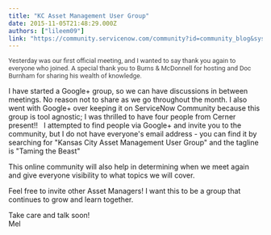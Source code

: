 ```yaml
---
title: "KC Asset Management User Group"
date: 2015-11-05T21:48:29.000Z
authors: ["lileem09"]
link: "https://community.servicenow.com/community?id=community_blog&sys_id=ad6eeeaddbd0dbc01dcaf3231f961957"
---
```

<p class="Ct" style="color: #404040; font-family: Roboto, arial, sans-serif; font-size: 13px;">Yesterday was our first official meeting, and I wanted to say thank you again to everyone who joined. A special thank you to Burns &amp; McDonnell for hosting and Doc Burnham for sharing his wealth of knowledge.</p><p></p><p>I have started a Google+ group, so we can have discussions in between meetings. No reason not to share as we go throughout the month. I also went with Google+ over keeping it on ServiceNow Community because this group is tool agnostic; I was thrilled to have four people from Cerner present!!   I attempted to find people via Google+ and invite you to the community, but I do not have everyone's email address - you can find it by searching for "Kansas City Asset Management User Group" and the tagline is "Taming the Beast" <span __jive_emoticon_name="happy" __jive_macro_name="emoticon" class="jive_emote jive_macro" data-renderedposition="128_1024_16_16" src="/8.0.1.35b65d4/images/emoticons/happy.png"></span></p><p></p><p>This online community will also help in determining when we meet again and give everyone visibility to what topics we will cover.</p><p></p><p>Feel free to invite other Asset Managers! I want this to be a group that continues to grow and learn together.</p><p></p><p>Take care and talk soon!<br/>Mel</p>